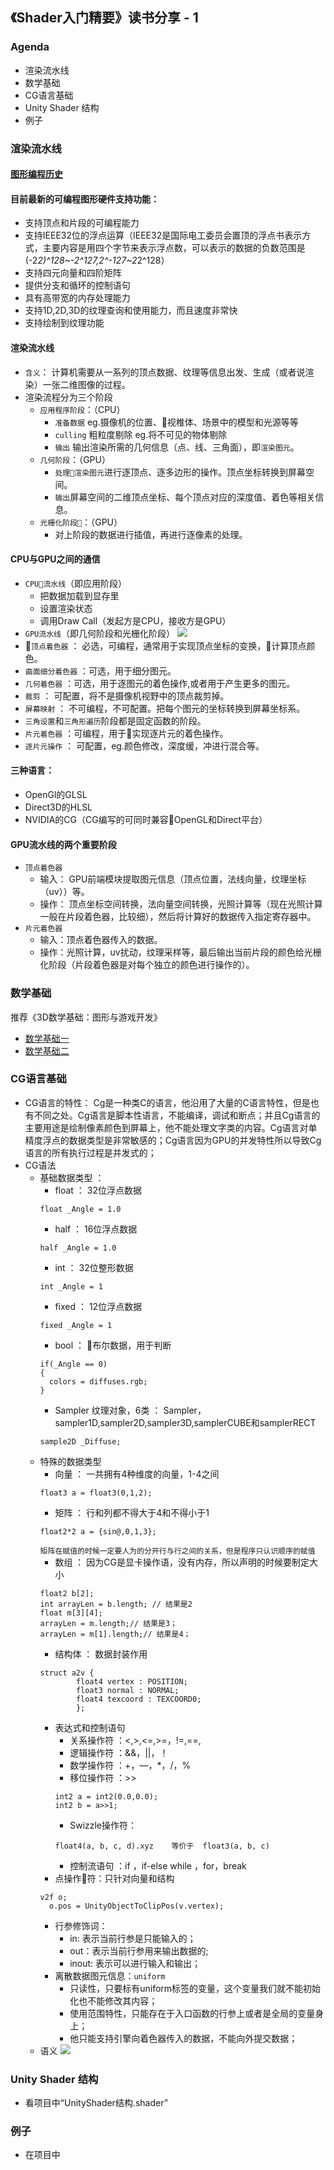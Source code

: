 ## 《Shader入门精要》读书分享 - 1
### Agenda
- 渲染流水线
- 数学基础
- CG语言基础
- Unity Shader 结构
- 例子

### 渲染流水线
#### [图形编程历史](https://www.cnblogs.com/maple-share/p/5382228.html)
#### 目前最新的可编程图形硬件支持功能：
- 支持顶点和片段的可编程能力 
- 支持IEEE32位的浮点运算（IEEE32是国际电工委员会置顶的浮点书表示方式，主要内容是用四个字节来表示浮点数，可以表示的数据的负数范围是(-2*2)^128~-2^127,2^-127~2*2^128） 
- 支持四元向量和四阶矩阵 
- 提供分支和循环的控制语句 
- 具有高带宽的内存处理能力 
- 支持1D,2D,3D的纹理查询和使用能力，而且速度非常快
- 支持绘制到纹理功能
#### 渲染流水线
- `含义`： 计算机需要从一系列的顶点数据、纹理等信息出发、生成（或者说渲染）一张二维图像的过程。
- 渲染流程分为三个阶段
  * `应用程序阶段`：（CPU）
    - `准备数据` eg.摄像机的位置、视椎体、场景中的模型和光源等等
    - `culling` 粗粒度剔除 eg.将不可见的物体剔除
    - `输出` 输出渲染所需的几何信息（点、线、三角面），即`渲染图元`。
  * `几何阶段`：（GPU）
    - `处理渲染图元`进行逐顶点、逐多边形的操作。顶点坐标转换到屏幕空间。
    - `输出`屏幕空间的二维顶点坐标、每个顶点对应的深度值、着色等相关信息。
  * `光栅化阶段`：（GPU）
    - 对上阶段的数据进行插值，再进行逐像素的处理。
#### CPU与GPU之间的通信
- `CPU流水线`（即应用阶段）
  * 把数据加载到显存里
  * 设置渲染状态
  * 调用Draw Call（发起方是CPU，接收方是GPU）  
- `GPU流水线`（即几何阶段和光栅化阶段）
![](https://raw.githubusercontent.com/JiaweiXing/MarkdownImage/master/Image/GPU%E6%B5%81%E6%B0%B4%E7%BA%BF.png)
- `顶点着色器` ： 必选，可编程，通常用于实现顶点坐标的变换，计算顶点颜色。
- `曲面细分着色器` ：可选，用于细分图元。
- `几何着色器` ：可选，用于逐图元的着色操作,或者用于产生更多的图元。
- `裁剪` ： 可配置，将不是摄像机视野中的顶点裁剪掉。
- `屏幕映射` ： 不可编程，不可配置。把每个图元的坐标转换到屏幕坐标系。
- `三角设置`和`三角形遍历`阶段都是固定函数的阶段。
- `片元着色器` ：可编程，用于实现逐片元的着色操作。
- `逐片元操作` ： 可配置，eg.颜色修改，深度缓，冲进行混合等。
#### 三种语言：
- OpenGl的GLSL 
- Direct3D的HLSL 
- NVIDIA的CG（CG编写的可同时兼容OpenGL和Direct平台）
#### GPU流水线的两个重要阶段
- `顶点着色器`
  * 输入： GPU前端模块提取图元信息（顶点位置，法线向量，纹理坐标（uv））等。
  * 操作： 顶点坐标空间转换，法向量空间转换，光照计算等（现在光照计算一般在片段着色器，比较细），然后将计算好的数据传入指定寄存器中。 
- `片元着色器`
  * 输入：顶点着色器传入的数据。
  * 操作：光照计算，uv扰动，纹理采样等，最后输出当前片段的颜色给光栅化阶段（片段着色器是对每个独立的颜色进行操作的）。 
### 数学基础
推荐《3D数学基础：图形与游戏开发》
- [数学基础一](http://www.jianshu.com/p/6cc5ff4826dd)
- [数学基础二](http://www.jianshu.com/p/8faf8389608d)
### CG语言基础
- CG语言的特性：
Cg是一种类C的语言，他沿用了大量的C语言特性，但是也有不同之处。Cg语言是脚本性语言，不能编译，调试和断点；并且Cg语言的主要用途是绘制像素颜色到屏幕上，他不能处理文字类的内容。Cg语言对单精度浮点的数据类型是非常敏感的；Cg语言因为GPU的并发特性所以导致Cg语言的所有执行过程是并发式的；
- CG语法
  * 基础数据类型 ：
    - float ： 32位浮点数据
    ```
    float _Angle = 1.0
    ```
    - half ： 16位浮点数据
    ```
    half _Angle = 1.0
    ```
    - int ： 32位整形数据
    ```
    int _Angle = 1
    ```
    - fixed ： 12位浮点数据
    ```
    fixed _Angle = 1
    ```
    - bool ： 布尔数据，用于判断
    ```
    if(_Angle == 0)
    {
      colors = diffuses.rgb;
    }
    ```
    - Sampler  纹理对象，6类 ： Sampler，sampler1D,sampler2D,sampler3D,samplerCUBE和samplerRECT
    ```
    sample2D _Diffuse;
    ```
  * 特殊的数据类型
    - 向量 ： 一共拥有4种维度的向量，1-4之间
    ```
    float3 a = float3(0,1,2);
    ```
    - 矩阵 ： 行和列都不得大于4和不得小于1
    ```
    float2*2 a = {sin@,0,1,3};
    ```
    `矩阵在赋值的时候一定要人为的分开行与行之间的关系，但是程序只认识顺序的赋值`
    - 数组 ： 因为CG是显卡操作语，没有内存，所以声明的时候要制定大小
    ```
    float2 b[2];
    int arrayLen = b.length; // 结果是2
    float m[3][4];
    arrayLen = m.length;// 结果是3；
    arrayLen = m[1].length;// 结果是4；
    ```
    -  结构体 ： 数据封装作用
    ```
    struct a2v {
			float4 vertex : POSITION;
			float3 normal : NORMAL;
			float4 texcoord : TEXCOORD0;
			};
    ```
    - 表达式和控制语句
      * 关系操作符 ：<,>,<=,>=，!=,==,
      * 逻辑操作符 ：&&，||，！ 
      * 数学操作符 ：+，—，*，/，% 
      * 移位操作符 ：>> 
      ```
      int2 a = int2(0.0,0.0); 
      int2 b = a>>1; 
      ```
      * Swizzle操作符：
      ```
      float4(a, b, c, d).xyz    等价于  float3(a, b, c) 
      ```
      * 控制流语句 ：if ，if-else while ，for，break
    - 点操作符：只针对向量和结构
    ```
    v2f o;
      o.pos = UnityObjectToClipPos(v.vertex);
    ```
    - 行参修饰词：
      * in: 表示当前行参是只能输入的； 
      * out：表示当前行参用来输出数据的; 
      * inout: 表示可以进行输入和输出；
    - 离散数据图元信息：`uniform`
      * 只读性，只要标有uniform标签的变量，这个变量我们就不能初始化也不能修改其内容；
      * 使用范围特性，只能存在于入口函数的行参上或者是全局的变量身上； 
      * 他只能支持引擎向着色器传入的数据，不能向外提交数据；
  * 语义
  ![](https://github.com/JiaweiXing/MarkdownImage/raw/master/Image/%E8%AF%AD%E4%B9%89.png)
### Unity Shader 结构
- 看项目中“UnityShader结构.shader”
### 例子
- 在项目中



    
